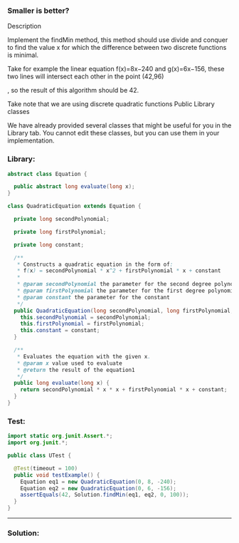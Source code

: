 ### Smaller is better?

Description

Implement the findMin method, this method should use divide and conquer to find the value x for which the difference between two discrete functions is minimal.

Take for example the linear equation f(x)=8x−240
and g(x)=6x−156, these two lines will intersect each other in the point (42,96)

, so the result of this algorithm should be 42.

Take note that we are using discrete quadratic functions
Public Library classes

We have already provided several classes that might be useful for you in the Library tab.
You cannot edit these classes, but you can use them in your implementation.

### Library:
```java
abstract class Equation {

  public abstract long evaluate(long x);
}

class QuadraticEquation extends Equation {

  private long secondPolynomial;

  private long firstPolynomial;

  private long constant;

  /**
   * Constructs a quadratic equation in the form of:
   * f(x) = secondPolynomial * x^2 + firstPolynomial * x + constant
   *
   * @param secondPolynomial the parameter for the second degree polynomial
   * @param firstPolynomial the parameter for the first degree polynomial
   * @param constant the parameter for the constant
   */
  public QuadraticEquation(long secondPolynomial, long firstPolynomial, long constant) {
    this.secondPolynomial = secondPolynomial;
    this.firstPolynomial = firstPolynomial;
    this.constant = constant;
  }

  /**
   * Evaluates the equation with the given x.
   * @param x value used to evaluate
   * @return the result of the equation1
   */
  public long evaluate(long x) {
    return secondPolynomial * x * x + firstPolynomial * x + constant;
  }
}
```

### Test:
```java
import static org.junit.Assert.*;
import org.junit.*;

public class UTest {

  @Test(timeout = 100)
  public void testExample() {
    Equation eq1 = new QuadraticEquation(0, 8, -240);
    Equation eq2 = new QuadraticEquation(0, 6, -156);
    assertEquals(42, Solution.findMin(eq1, eq2, 0, 100));
  }
}
```

___________________________________________________________________________________________________________________________

### Solution:
```java

```

